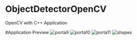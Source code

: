 # ObjectDetectorOpenCV
OpenCV with C++ Application

#Application Preview 
![porta9](https://github.com/minipandey332/ObjectDetectorOpenCV/assets/73335393/00033a27-a529-4d67-b07e-2144b7a80dbf)
![porta10](https://github.com/minipandey332/ObjectDetectorOpenCV/assets/73335393/0ecff555-80a1-45e5-bfd7-3a1bbddc29be)
![porta11](https://github.com/minipandey332/ObjectDetectorOpenCV/assets/73335393/95e4b241-06eb-4665-b786-a32dd5a74b7c)
![shapes](https://github.com/minipandey332/ObjectDetectorOpenCV/assets/73335393/85c5e378-33b8-49f8-a0b4-3ad752769acf)
